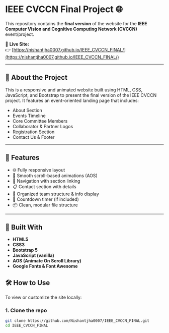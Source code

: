 # IEEE CVCCN Final Project 🌐

This repository contains the **final version** of the website for the **IEEE Computer Vision and Cognitive Computing Network (CVCCN)** event/project.

🔗 **Live Site:**  
👉 [https://nishantjha0007.github.io/IEEE_CVCCN_FINAL/](https://nishantjha0007.github.io/IEEE_CVCCN_FINAL/)

---

## 📸 About the Project

This is a responsive and animated website built using HTML, CSS, JavaScript, and Bootstrap to present the final version of the IEEE CVCCN project. It features an event-oriented landing page that includes:

- About Section
- Events Timeline
- Core Committee Members
- Collaborator & Partner Logos
- Registration Section
- Contact Us & Footer

---

## 🚀 Features

- 🌐 Fully responsive layout
- 🎨 Smooth scroll-based animations (AOS)
- 🧭 Navigation with section linking
- 📋 Contact section with details
- 👤 Organized team structure & info display
- 📅 Countdown timer (if included)
- 📦 Clean, modular file structure

---

## 🧱 Built With

- **HTML5**  
- **CSS3**  
- **Bootstrap 5**  
- **JavaScript (vanilla)**  
- **AOS (Animate On Scroll Library)**  
- **Google Fonts & Font Awesome**

## 🛠 How to Use

To view or customize the site locally:

### 1. Clone the repo
```bash
git clone https://github.com/Nishantjha0007/IEEE_CVCCN_FINAL.git
cd IEEE_CVCCN_FINAL
